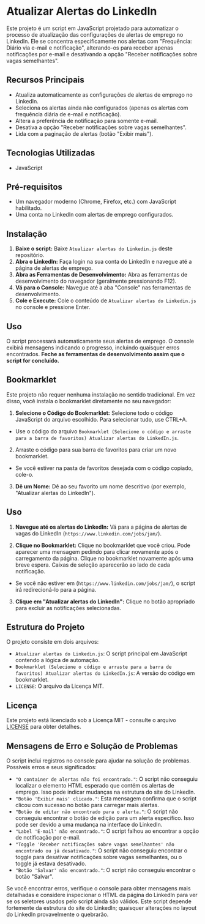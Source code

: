 # Atualizar Alertas do LinkedIn
Este projeto é um script em JavaScript projetado para automatizar o processo de atualização das configurações de alertas de emprego no LinkedIn. Ele se concentra especificamente nos alertas com "Frequência: Diário via e-mail e notificação", alterando-os para receber apenas notificações por e-mail e desativando a opção "Receber notificações sobre vagas semelhantes".

## Recursos Principais
* Atualiza automaticamente as configurações de alertas de emprego no LinkedIn.
* Seleciona os alertas ainda não configurados (apenas os alertas com frequência diária de e-mail e notificação).
* Altera a preferência de notificação para somente e-mail.
* Desativa a opção "Receber notificações sobre vagas semelhantes".
* Lida com a paginação de alertas (botão "Exibir mais").

## Tecnologias Utilizadas
* JavaScript

## Pré-requisitos
* Um navegador moderno (Chrome, Firefox, etc.) com JavaScript habilitado.
* Uma conta no LinkedIn com alertas de emprego configurados.

## Instalação
1. **Baixe o script:** Baixe `Atualizar alertas do Linkedin.js` deste repositório.
2. **Abra o LinkedIn:** Faça login na sua conta do LinkedIn e navegue até a página de alertas de emprego.
3. **Abra as Ferramentas de Desenvolvimento:** Abra as ferramentas de desenvolvimento do navegador (geralmente pressionando F12).
4. **Vá para o Console:** Navegue até a aba "Console" nas ferramentas de desenvolvimento.
5. **Cole e Execute:** Cole o conteúdo de `Atualizar alertas do Linkedin.js` no console e pressione Enter.

## Uso
O script processará automaticamente seus alertas de emprego. O console exibirá mensagens indicando o progresso, incluindo quaisquer erros encontrados. **Feche as ferramentas de desenvolvimento assim que o script for concluído.**

## Bookmarklet

Este projeto não requer nenhuma instalação no sentido tradicional. Em vez disso, você instala o bookmarklet diretamente no seu navegador:

1. **Selecione o Código do Bookmarklet:** Selecione todo o código JavaScript do arquivo escolhido. Para selecionar tudo, use CTRL+A.
* Use o código do arquivo `Bookmarklet (Selecione o código e arraste para a barra de favoritos) Atualizar alertas do LinkedIn.js`.

2. Arraste o código para sua barra de favoritos para criar um novo bookmarklet.
* Se você estiver na pasta de favoritos desejada com o código copiado, cole-o.

3. **Dê um Nome:** Dê ao seu favorito um nome descritivo (por exemplo, "Atualizar alertas do LinkedIn").

## Uso

1. **Navegue até os alertas do LinkedIn:** Vá para a página de alertas de vagas do LinkedIn (`https://www.linkedin.com/jobs/jam/`).

2. **Clique no Bookmarklet:** Clique no bookmarklet que você criou. Pode aparecer uma mensagem pedindo para clicar novamente após o carregamento da página. Clique no bookmarklet novamente após uma breve espera. Caixas de seleção aparecerão ao lado de cada notificação.
* Se você não estiver em (`https://www.linkedin.com/jobs/jam/`), o script irá redirecioná-lo para a página.

3. **Clique em "Atualizar alertas do LinkedIn":** Clique no botão apropriado para excluir as notificações selecionadas.

## Estrutura do Projeto
O projeto consiste em dois arquivos:
* `Atualizar alertas do Linkedin.js`: O script principal em JavaScript contendo a lógica de automação.
* `Bookmarklet (Selecione o código e arraste para a barra de favoritos) Atualizar alertas do LinkedIn.js`: A versão do código em bookmarklet.
* `LICENSE`: O arquivo da Licença MIT.

## Licença
Este projeto está licenciado sob a Licença MIT - consulte o arquivo [LICENSE](LICENSE) para obter detalhes.

## Mensagens de Erro e Solução de Problemas
O script inclui registros no console para ajudar na solução de problemas. Possíveis erros e seus significados:
* `"O container de alertas não foi encontrado."`: O script não conseguiu localizar o elemento HTML esperado que contém os alertas de emprego. Isso pode indicar mudanças na estrutura do site do LinkedIn.
* `"Botão 'Exibir mais' clicado."`: Esta mensagem confirma que o script clicou com sucesso no botão para carregar mais alertas.
* `"Botão de editar não encontrado para o alerta."`: O script não conseguiu encontrar o botão de edição para um alerta específico. Isso pode ser devido a uma mudança na interface do LinkedIn.
* `"Label 'E-mail' não encontrado."`: O script falhou ao encontrar a opção de notificação por e-mail.
* `"Toggle 'Receber notificações sobre vagas semelhantes' não encontrado ou já desativado."`: O script não conseguiu encontrar o toggle para desativar notificações sobre vagas semelhantes, ou o toggle já estava desativado.
* `"Botão 'Salvar' não encontrado."`: O script não conseguiu encontrar o botão "Salvar".

Se você encontrar erros, verifique o console para obter mensagens mais detalhadas e considere inspecionar o HTML da página do LinkedIn para ver se os seletores usados pelo script ainda são válidos. Este script depende fortemente da estrutura do site do LinkedIn; quaisquer alterações no layout do LinkedIn provavelmente o quebrarão.
